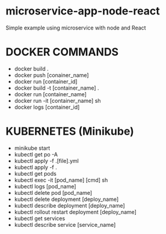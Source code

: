 # microservice-app-node-react
Simple example using microservice with node and React


# DOCKER COMMANDS

- docker build .
- docker push  [conainer_name]
- docker run [container_id]
- docker build -t [container_name] .
- docker run [container_name]
- docker run -it [container_name] sh
- docker logs [container_id]


# KUBERNETES (Minikube)
- minikube start
- kubectl get po -A
- kubectl apply -f .\[file].yml
- kubectl apply -f .
- kubectl get pods
- kubectl exec -it [pod_name] [cmd] sh
- kubectl logs [pod_name]
- kubectl delete pod [pod_name]
- kubectl delete deployment [deploy_name]
- kubectl describe deployment [deploy_name]
- kubectl rollout restart deployment [deploy_name]
- kubectl get services
- kubectl describe service [service_name]